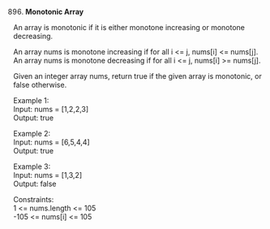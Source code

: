 896. **Monotonic Array**

An array is monotonic if it is either monotone increasing or monotone decreasing.<br>

An array nums is monotone increasing if for all i <= j, nums[i] <= nums[j]. An array nums is monotone decreasing if for all i <= j, nums[i] >= nums[j].<br>

Given an integer array nums, return true if the given array is monotonic, or false otherwise.<br>

Example 1:<br>
Input: nums = [1,2,2,3]<br>
Output: true<br>

Example 2:<br>
Input: nums = [6,5,4,4]<br>
Output: true<br>

Example 3:<br>
Input: nums = [1,3,2]<br>
Output: false<br>

Constraints:<br>
1 <= nums.length <= 105<br>
-105 <= nums[i] <= 105
